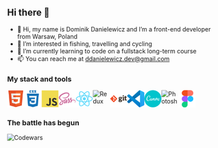 ## Hi there 👋

- 👋 Hi, my name is Dominik Danielewicz and I’m a front-end developer from Warsaw, Poland
- 👀 I’m interested in fishing, travelling and cycling
- 🌱 I’m currently learning to code on a fullstack long-term course
- 📫 You can reach me at ddanielewicz.dev@gmail.com

### My stack and tools

<img src="https://github.com/devicons/devicon/blob/master/icons/html5/html5-original.svg" align="left" title="HTML5" alt="HTML5" width="40" height="40"/>
<img src="https://github.com/devicons/devicon/blob/master/icons/css3/css3-plain-wordmark.svg" align="left" title="CSS3" alt="CSS3" width="40" height="40"/>
<img src="https://github.com/devicons/devicon/blob/master/icons/javascript/javascript-original.svg" align="left" title="JavaScript" alt="JavaScript" width="40" height="40"/>
<img src="https://github.com/devicons/devicon/blob/master/icons/sass/sass-original.svg" align="left" title="Sass" alt="Sass" width="40" height="40"/>
<img src="https://github.com/devicons/devicon/blob/master/icons/react/react-original.svg" align="left" title="React" alt="React" width="40" height="40"/>
<img src="https://cdn.jsdelivr.net/gh/devicons/devicon/icons/redux/redux-original.svg" align="left" title="Redux" alt="Redux" width="40" height="40"/>
<img src="https://github.com/devicons/devicon/blob/master/icons/git/git-original-wordmark.svg" align="left" title="Git" alt="Git" width="40" height="40"/>
<img src="https://github.com/devicons/devicon/blob/master/icons/vscode/vscode-original.svg" align="left" title="VSCode" alt="VSCode" width="40" height="40"/>
<img src="https://github.com/devicons/devicon/blob/master/icons/canva/canva-original.svg" align="left" title="Canva" alt="Canva" width="40" height="40"/>
<img src="https://cdn.jsdelivr.net/gh/devicons/devicon/icons/photoshop/photoshop-plain.svg" align="left" title="Photoshop" alt="Photoshop" width="40" height="40"/>
<img src="https://github.com/devicons/devicon/blob/master/icons/figma/figma-original.svg" title="Figma" alt="Figma" width="40" height="40"/>

### The battle has begun
![Codewars](https://github.r2v.ch/codewars?user=DominikDanielewicz&name=true&hide_clan=true&top_languages=true&stroke=%23b362ff&theme=gradient)

<!--
**DominikDanielewicz/dominikdanielewicz** is a ✨ _special_ ✨ repository because its `README.md` (this file) appears on your GitHub profile.

<img src="https://github.com/devicons/devicon/blob/master/icons/nodejs/nodejs-original-wordmark.svg" title="NodeJS" alt="NodeJS" width="40" height="40"/>&nbsp;
<img src="https://github.com/devicons/devicon/blob/master/icons/mongodb/mongodb-original-wordmark.svg" title="MongoDB" **alt="MongoDB" width="40" height="40"/>

Here are some ideas to get you started:

- 🔭 I’m currently working on ...
- 🌱 I’m currently learning ...
- 👯 I’m looking to collaborate on ...
- 🤔 I’m looking for help with ...
- 💬 Ask me about ...
- 📫 How to reach me: ...
- 😄 Pronouns: ...
- ⚡ Fun fact: ...
-->
